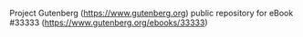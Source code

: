 Project Gutenberg (https://www.gutenberg.org) public repository for eBook #33333 (https://www.gutenberg.org/ebooks/33333)
